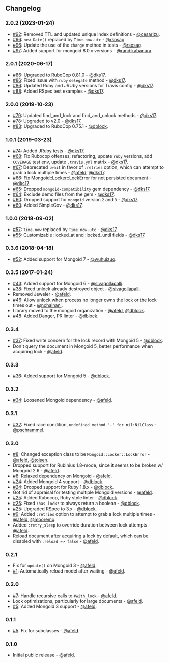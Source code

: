 ## Changelog

### 2.0.2 (2023-01-24)

* [#92](https://github.com/mongoid/mongoid-locker/pull/92): Removed TTL and updated unique index definitions - [@cesarizu](https://github.com/cesarizu).
* [#96](https://github.com/mongoid/mongoid-locker/pull/96): `new Date()` replaced by `Time.now.utc` - [@rsosag](https://github.com/rsosag).
* [#96](https://github.com/mongoid/mongoid-locker/pull/96): Update the use of the `change` method in tests - [@rsosag](https://github.com/rsosag).
* [#97](https://github.com/mongoid/mongoid-locker/pull/97): Added support for mongoid 8.0.x versions - [@randikabanura](https://github.com/randikabanura).

### 2.0.1 (2020-06-17)

* [#86](https://github.com/mongoid/mongoid-locker/pull/86): Upgraded to RuboCop 0.81.0 - [@dks17](https://github.com/dks17).
* [#86](https://github.com/mongoid/mongoid-locker/pull/86): Fixed issue with `ruby` `delegate` method - [@dks17](https://github.com/dks17).
* [#86](https://github.com/mongoid/mongoid-locker/pull/86): Updated Ruby and JRUby versions for Travis config - [@dks17](https://github.com/dks17).
* [#88](https://github.com/mongoid/mongoid-locker/pull/88): Added RSpec test examples - [@dks17](https://github.com/dks17).

### 2.0.0 (2019-10-23)

* [#79](https://github.com/mongoid/mongoid-locker/pull/79): Updated find_and_lock and find_and_unlock methods - [@dks17](https://github.com/dks17).
* [#78](https://github.com/mongoid/mongoid-locker/pull/78): Upgraded to v2.0 - [@dks17](https://github.com/dks17).
* [#83](https://github.com/mongoid/mongoid-locker/pull/83): Upgraded to RuboCop 0.75.1 - [@dblock](https://github.com/dblock).

### 1.0.1 (2019-03-23)

* [#74](https://github.com/mongoid/mongoid-locker/pull/74): Added JRuby tests - [@dks17](https://github.com/dks17).
* [#68](https://github.com/mongoid/mongoid-locker/pull/68): Fix Rubocop offenses, refactoring, update `ruby` versions, add `COVERAGE` test env, update `.travis.yml` matrix - [@dks17](https://github.com/dks17).
* [#67](https://github.com/mongoid/mongoid-locker/pull/67): Deprecated `:wait` in favor of `:retries` option, which can attempt to grab a lock multiple times - [@afeld](https://github.com/afeld), [@dks17](https://github.com/dks17).
* [#66](https://github.com/mongoid/mongoid-locker/pull/66): Fix Mongoid::Locker::LockError for not persisted document - [@dks17](https://github.com/dks17).
* [#65](https://github.com/mongoid/mongoid-locker/pull/65): Dropped `mongoid-compatibility` gem dependency - [@dks17](https://github.com/dks17).
* [#64](https://github.com/mongoid/mongoid-locker/pull/64): Exclude demo files from the gem - [@dks17](https://github.com/dks17).
* [#60](https://github.com/mongoid/mongoid-locker/pull/60): Dropped support for `mongoid` version `2` and `3` - [@dks17](https://github.com/dks17).
* [#60](https://github.com/mongoid/mongoid-locker/pull/60): Added SimpleCov - [@dks17](https://github.com/dks17).

### 1.0.0 (2018-09-02)

* [#57](https://github.com/mongoid/mongoid-locker/pull/57): `Time.now` replaced by `Time.now.utc` - [@dks17](https://github.com/dks17).
* [#55](https://github.com/mongoid/mongoid-locker/pull/55): Customizable :locked_at and :locked_until fields - [@dks17](https://github.com/dks17).

### 0.3.6 (2018-04-18)

* [#52](https://github.com/mongoid/mongoid-locker/pull/52): Added support for Mongoid 7 - [@wuhuizuo](https://github.com/wuhuizuo).

### 0.3.5 (2017-01-24)

* [#43](https://github.com/mongoid/mongoid-locker/pull/43): Added support for Mongoid 6 - [@sivagollapalli](https://github.com/sivagollapalli).
* [#38](https://github.com/mongoid/mongoid-locker/issues/38): Fixed unlock already destroyed object - [@sivagollapalli](https://github.com/sivagollapalli).
* Removed Jeweler - [@afeld](https://github.com/afeld).
* [#46](https://github.com/mongoid/mongoid-locker/pull/46): Allow unlock when process no longer owns the lock or the lock times out - [@nchainani](https://github.com/nchainani).
* Library moved to the mongoid organization - [@afeld](https://github.com/afeld), [@dblock](https://github.com/dblock).
* [#48](https://github.com/mongoid/mongoid-locker/pull/48): Added Danger, PR linter - [@dblock](https://github.com/dblock).

### 0.3.4

* [#37](https://github.com/mongoid/mongoid-locker/pull/37): Fixed write concern for the lock record with Mongoid 5 - [@dblock](https://github.com/dblock).
* Don't query the document in Mongoid 5, better performance when acquiring lock - [@afeld](https://github.com/afeld).

### 0.3.3

* [#36](https://github.com/mongoid/mongoid-locker/pull/36): Added support for Mongoid 5 - [@dblock](https://github.com/dblock).

### 0.3.2

* [#34](https://github.com/mongoid/mongoid-locker/issues/34): Loosened Mongoid dependency - [@afeld](https://github.com/afeld).

### 0.3.1

* [#32](https://github.com/mongoid/mongoid-locker/pull/32): Fixed race condition, `undefined method '-' for nil:NilClass` - [@pschrammel](https://github.com/pschrammel).

### 0.3.0

* [#8](https://github.com/mongoid/mongoid-locker/issues/8): Changed exception class to be `Mongoid::Locker::LockError` - [@afeld](https://github.com/afeld), [@tolsen](https://github.com/tolsen).
* Dropped support for Rubinius 1.8-mode, since it seems to be broken w/ Mongoid 2.6 - [@afeld](https://github.com/afeld).
* [#8](https://github.com/mongoid/mongoid-locker/issues/12): Relaxed dependency on Mongoid - [@afeld](https://github.com/afeld).
* [#24](https://github.com/mongoid/mongoid-locker/pull/24): Added Mongoid 4 support - [@dblock](https://github.com/dblock).
* [#24](https://github.com/mongoid/mongoid-locker/pull/24): Dropped support for Ruby 1.8.x - [@dblock](https://github.com/dblock).
* Got rid of appraisal for testing multiple Mongoid versions - [@afeld](https://github.com/afeld).
* [#25](https://github.com/mongoid/mongoid-locker/pull/25): Added Rubocop, Ruby style linter - [@dblock](https://github.com/dblock).
* [#25](https://github.com/mongoid/mongoid-locker/pull/25): Fixed `:has_lock?` to always return a boolean - [@dblock](https://github.com/dblock).
* [#25](https://github.com/mongoid/mongoid-locker/pull/25): Upgraded RSpec to 3.x - [@dblock](https://github.com/dblock).
* [#9](https://github.com/mongoid/mongoid-locker/pull/9): Added `:retries` option to attempt to grab a lock multiple times - [@afeld](https://github.com/afeld), [@mooremo](https://github.com/mooremo).
* Added `:retry_sleep` to override duration between lock attempts - [@afeld](https://github.com/afeld).
* Reload document after acquiring a lock by default, which can be disabled with `:reload => false` - [@afeld](https://github.com/afeld).

### 0.2.1

* Fix for `update()` on Mongoid 3 - [@afeld](https://github.com/afeld).
* [#1](https://github.com/mongoid/mongoid-locker/issues/1): Automatically reload model after waiting - [@afeld](https://github.com/afeld).

### 0.2.0

* [#7](https://github.com/mongoid/mongoid-locker/issues/7): Handle recursive calls to `#with_lock` - [@afeld](https://github.com/afeld).
* Lock optimizations, particularly for large documents - [@afeld](https://github.com/afeld).
* [#5](https://github.com/mongoid/mongoid-locker/issues/5): Added Mongoid 3 support - [@afeld](https://github.com/afeld).

### 0.1.1

* [#5](https://github.com/mongoid/mongoid-locker/issues/5): Fix for subclasses - [@afeld](https://github.com/afeld).

### 0.1.0

* Initial public release - [@afeld](https://github.com/afeld).
